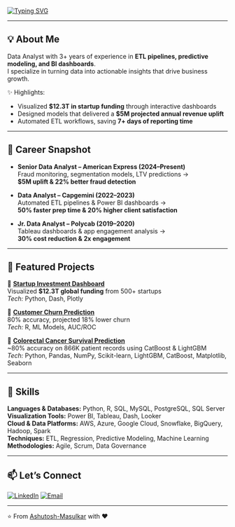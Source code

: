 [![Typing SVG](https://readme-typing-svg.herokuapp.com?color=00BFFF&size=24&center=true&vCenter=true&width=600&lines=Hi+I'm+Ashutosh+Masulkar+👋;Data+Analyst+📊)](https://git.io/typing-svg)

---

## 💡 About Me  
Data Analyst with 3+ years of experience in **ETL pipelines, predictive modeling, and BI dashboards**.  
I specialize in turning data into actionable insights that drive business growth.  

✨ Highlights:  
- Visualized **$12.3T in startup funding** through interactive dashboards  
- Designed models that delivered a **$5M projected annual revenue uplift**  
- Automated ETL workflows, saving **7+ days of reporting time**  

---

## 💼 Career Snapshot
- **Senior Data Analyst – American Express (2024–Present)**  
  Fraud monitoring, segmentation models, LTV predictions →  
  **$5M uplift & 22% better fraud detection**  

- **Data Analyst – Capgemini (2022–2023)**  
  Automated ETL pipelines & Power BI dashboards →  
  **50% faster prep time & 20% higher client satisfaction**  

- **Jr. Data Analyst – Polycab (2019–2020)**  
  Tableau dashboards & app engagement analysis →  
  **30% cost reduction & 2x engagement**  

---

## 🚀 Featured Projects

📌 **[Startup Investment Dashboard](https://github.com/Ashutosh-Masulkar/Start-Up-Growth-Investment-Dashboard/tree/main)**  
Visualized **$12.3T global funding** from 500+ startups  
*Tech:* Python, Dash, Plotly  

📌 **[Customer Churn Prediction](https://github.com/Ashutosh-Masulkar/Telecom_Customer_Churn_Analysis/blob/main/README.md)**  
80% accuracy, projected 18% lower churn  
*Tech:* R, ML Models, AUC/ROC  

📌 **[Colorectal Cancer Survival Prediction](https://github.com/Ashutosh-Masulkar/colorectal-cancer-survival-prediction)**  
~80% accuracy on 866K patient records using CatBoost & LightGBM  
*Tech:* Python, Pandas, NumPy, Scikit-learn, LightGBM, CatBoost, Matplotlib, Seaborn


---

## 🔧 Skills  
**Languages & Databases:** Python, R, SQL, MySQL, PostgreSQL, SQL Server  
**Visualization Tools:** Power BI, Tableau, Dash, Looker  
**Cloud & Data Platforms:** AWS, Azure, Google Cloud, Snowflake, BigQuery, Hadoop, Spark  
**Techniques:** ETL, Regression, Predictive Modeling, Machine Learning  
**Methodologies:** Agile, Scrum, Data Governance  


---

## 📫 Let’s Connect  
[![LinkedIn](https://img.shields.io/badge/LinkedIn-0077B5?style=for-the-badge&logo=linkedin&logoColor=white)](https://www.linkedin.com/in/ashutosh-masulkar-75a50919b)
[![Email](https://img.shields.io/badge/Email-D14836?style=for-the-badge&logo=gmail&logoColor=white)](mailto:ashutoshmasulkar40@gmail.com)  

---
⭐️ From [Ashutosh-Masulkar](https://github.com/Ashutosh-Masulkar) with ❤️
